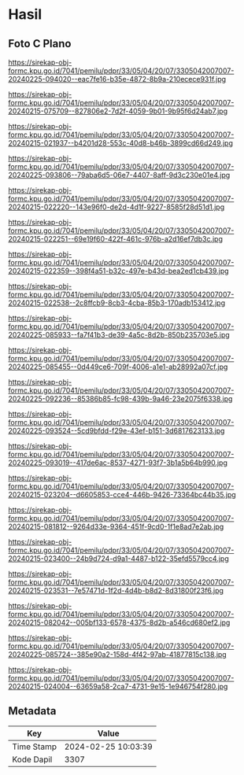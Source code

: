 # Hasil

## Foto C Plano

https://sirekap-obj-formc.kpu.go.id/7041/pemilu/pdpr/33/05/04/20/07/3305042007007-20240225-094020--eac7fe16-b35e-4872-8b9a-210ecece931f.jpg

https://sirekap-obj-formc.kpu.go.id/7041/pemilu/pdpr/33/05/04/20/07/3305042007007-20240215-075709--827806e2-7d2f-4059-9b01-9b95f6d24ab7.jpg

https://sirekap-obj-formc.kpu.go.id/7041/pemilu/pdpr/33/05/04/20/07/3305042007007-20240215-021937--b4201d28-553c-40d8-b46b-3899cd66d249.jpg

https://sirekap-obj-formc.kpu.go.id/7041/pemilu/pdpr/33/05/04/20/07/3305042007007-20240225-093806--79aba6d5-06e7-4407-8aff-9d3c230e01e4.jpg

https://sirekap-obj-formc.kpu.go.id/7041/pemilu/pdpr/33/05/04/20/07/3305042007007-20240215-022220--143e96f0-de2d-4d1f-9227-8585f28d51d1.jpg

https://sirekap-obj-formc.kpu.go.id/7041/pemilu/pdpr/33/05/04/20/07/3305042007007-20240215-022251--69e19f60-422f-461c-976b-a2d16ef7db3c.jpg

https://sirekap-obj-formc.kpu.go.id/7041/pemilu/pdpr/33/05/04/20/07/3305042007007-20240215-022359--398f4a51-b32c-497e-b43d-bea2ed1cb439.jpg

https://sirekap-obj-formc.kpu.go.id/7041/pemilu/pdpr/33/05/04/20/07/3305042007007-20240215-022538--2c8ffcb9-8cb3-4cba-85b3-170adb153412.jpg

https://sirekap-obj-formc.kpu.go.id/7041/pemilu/pdpr/33/05/04/20/07/3305042007007-20240225-085933--fa7f41b3-de39-4a5c-8d2b-850b235703e5.jpg

https://sirekap-obj-formc.kpu.go.id/7041/pemilu/pdpr/33/05/04/20/07/3305042007007-20240225-085455--0d449ce6-709f-4006-a1e1-ab28992a07cf.jpg

https://sirekap-obj-formc.kpu.go.id/7041/pemilu/pdpr/33/05/04/20/07/3305042007007-20240225-092236--85386b85-fc98-439b-9a46-23e2075f6338.jpg

https://sirekap-obj-formc.kpu.go.id/7041/pemilu/pdpr/33/05/04/20/07/3305042007007-20240225-093524--5cd9bfdd-f29e-43ef-b151-3d6817623133.jpg

https://sirekap-obj-formc.kpu.go.id/7041/pemilu/pdpr/33/05/04/20/07/3305042007007-20240225-093019--417de6ac-8537-4271-93f7-3b1a5b64b990.jpg

https://sirekap-obj-formc.kpu.go.id/7041/pemilu/pdpr/33/05/04/20/07/3305042007007-20240215-023204--d6605853-cce4-446b-9426-73364bc44b35.jpg

https://sirekap-obj-formc.kpu.go.id/7041/pemilu/pdpr/33/05/04/20/07/3305042007007-20240215-081812--9264d33e-9364-451f-9cd0-1f1e8ad7e2ab.jpg

https://sirekap-obj-formc.kpu.go.id/7041/pemilu/pdpr/33/05/04/20/07/3305042007007-20240215-023400--24b9d724-d9a1-4487-b122-35efd5579cc4.jpg

https://sirekap-obj-formc.kpu.go.id/7041/pemilu/pdpr/33/05/04/20/07/3305042007007-20240215-023531--7e57471d-1f2d-4d4b-b8d2-8d31800f23f6.jpg

https://sirekap-obj-formc.kpu.go.id/7041/pemilu/pdpr/33/05/04/20/07/3305042007007-20240215-082042--005bf133-6578-4375-8d2b-a546cd680ef2.jpg

https://sirekap-obj-formc.kpu.go.id/7041/pemilu/pdpr/33/05/04/20/07/3305042007007-20240225-085724--385e90a2-158d-4f42-97ab-41877815c138.jpg

https://sirekap-obj-formc.kpu.go.id/7041/pemilu/pdpr/33/05/04/20/07/3305042007007-20240215-024004--63659a58-2ca7-4731-9e15-1e946754f280.jpg


## Metadata

| Key        | Value               |
| ---------- | ------------------- |
| Time Stamp | 2024-02-25 10:03:39 |
| Kode Dapil | 3307                |



